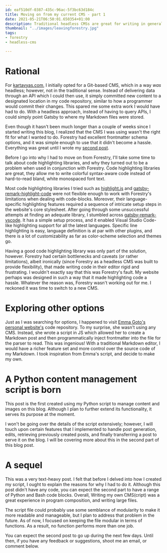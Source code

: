```yaml
---
id: eaf510df-0387-435c-96ac-5f3bc63d184c
title: Moving on from my current CMS - part 1
date: 2021-05-21T06:50:01.650354+01:00
description: Traditional headless CMSs are great for writing in general, but they seem to fall apart when used for technical writing
thumbnail: "../images/leavingforestry.jpg"
tags:
- forestry
- headless-cms

---
```

# Rational

For [kartavyas.com](https://kartavyas.com), I initially opted for a Git-based CMS, which in a way *was* headless; however, not in the traditional sense. Instead of delivering data through an API which I could then use, it simply committed new content to a designated location in my code repository, similar to how a programmer would commit their changes. This spared me some extra work I would have had to do. With a headless approach, instead of having to query APIs, I could simply point Gatsby to where my Markdown files were stored.

Even though it hasn't been much longer than a couple of weeks since I started writing this blog, I realized that the CMS I was using wasn't the right fit for what I wanted to do. Forestry had excellent frontmatter schema options, and it was simple enough to use that it didn't become a hassle. Everything was great until I wrote my [second post](https://www.kartavyas.com/content/posts/setting-up-your-competitive-programming-environment-using-cygwin-and-cpp-templates).

Before I go into why I had to move on from Forestry, I'll take some time to talk about code highlighting libraries, and why they turned out to be a problem when used in conjunction with Forestry. Code highlighting libraries are great, they allow me to write colorful syntax-aware code instead of hard-to-read bland, white monospaced font text.

Most code highlighting libraries I tried such as [highlight.js](https://highlightjs.org/) and [gatsby-remark-highlight-code](https://github.com/deckgo/gatsby-remark-highlight-code) were not flexible enough to work with Forestry's limitations when dealing with code-blocks. Moreover, their language-specific highlighting features required a sequence of intricate setup steps in the website's core stylesheet. After going through some unsuccessful attempts at finding an adequate library, I stumbled across [gatsby-remark-vscode](https://www.gatsbyjs.com/plugins/gatsby-remark-vscode). It has a simple setup process, and it enabled Visual Studio Code-like highlighting support for all the latest languages. Specific line highlighting is easy, language definition is at par with other plugins, and there is a lot of customizability as far as color-scheme selection and themes go.

Having a good code highlighting library was only part of the solution, however. Forestry had certain bottlenecks and caveats (or rather limitations), albeit ironically (since Forestry as a headless CMS was built to provide flexibility), that made writing code in their editor rigid and frustrating. I wouldn't exactly say that this was Forestry's fault. My website perhaps was designed in such a way that it made highlighting code a hassle. Whatever the reason was, Forestry wasn't working out for me. I reckoned it was time to switch to a new CMS.

# Exploring other options

Just as I was searching for options, I happened to visit [Emma Goto's](https://twitter.com/emma_goto) [personal website's](https://www.emgoto.com/) code repository. To my surprise, she wasn't using any CMS. Instead, she wrote a script in JS which allowed her to create a Markdown post and then programmatically inject frontmatter into the file for the parser to read. This was ingenious! With a traditional Markdown editor, I would have a richer feature set and more control over the source code of my Markdown. I took inspiration from Emma's script, and decide to make my own.

# A Python content management script is born

This post is the first created using my Python script to manage content and images on this blog. Although I plan to further extend its functionality, it serves its purpose at the moment.

I won't be going over the details of the script extensively; however, I will touch upon certain features that I implemented to handle post generation, edits, retrieving previously created posts, and finally transferring a post to serve it on the blog. I will be covering more about this in the second part of this blog post.

# A sequel 

This was a very text-heavy post. I felt that before I delved into how I created my script, I ought to explain the reasons for why I had to do it. Although this post didn't have any code, you can expect the second part to have a range of Python and Bash code blocks. Overall, Writing my own CMS(cript) was a great experience in program composition, and writing large files.

The script file could probably use some semblance of modularity to make it more readable and manageable, but I plan to address that problem in the future. As of now, I focused on keeping the file modular in terms of functions. As a result, no function performs more than one job.

You can expect the second post to go up during the next few days. Until then, if you have any feedback or suggestions, shoot me an email, or comment below.